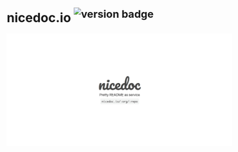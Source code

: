# nicedoc.io <sup>![version badge](https://version-badge.egoist.sh/npm/nicedoc)</sup>

![](header.jpg)
